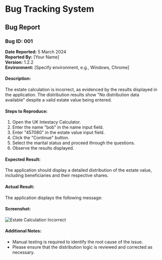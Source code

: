 # Bug Tracking System

## Bug Report

### Bug ID: 001
**Date Reported:** 5 March 2024  
**Reported By:** [Your Name]  
**Version:** 1.2.2  
**Environment:** [Specify environment, e.g., Windows, Chrome]

#### Description:
The estate calculation is incorrect, as evidenced by the results displayed in the application. The distribution results show "No distribution data available" despite a valid estate value being entered.

#### Steps to Reproduce:
1. Open the UK Intestacy Calculator.
2. Enter the name "bob" in the name input field.
3. Enter "457080" in the estate value input field.
4. Click the "Continue" button.
5. Select the marital status and proceed through the questions.
6. Observe the results displayed.

#### Expected Result:
The application should display a detailed distribution of the estate value, including beneficiaries and their respective shares.

#### Actual Result:
The application displays the following message:

#### Screenshot:
![Estate Calculation Incorrect](attachment_path_here)

#### Additional Notes:
- Manual testing is required to identify the root cause of the issue.
- Please ensure that the distribution logic is reviewed and corrected as necessary.
